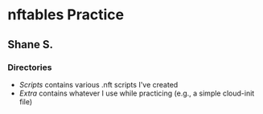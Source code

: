 # nftables Practice
## Shane S.

### Directories
  - *Scripts* contains various .nft scripts I've created
  - *Extra* contains whatever I use while practicing (e.g., a simple cloud-init file)
 
